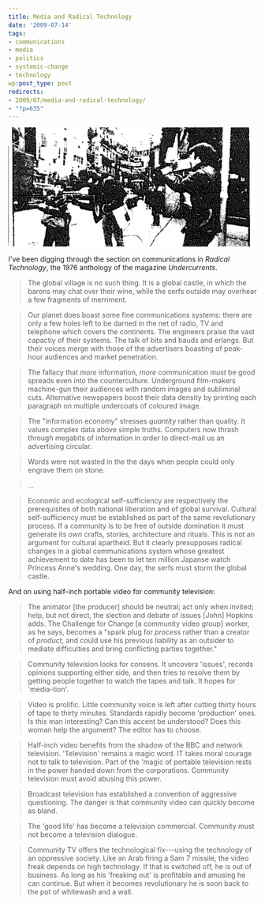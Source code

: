 ```yaml
---
title: Media and Radical Technology
date: '2009-07-14'
tags:
- communications
- media
- politics
- systemic-change
- technology
wp:post_type: post
redirects:
- 2009/07/media-and-radical-technology/
- "?p=635"
---
```


![Radical Technology](2009-07-14-Media-and-Radical-Technology/media-radical-technology-500x241.png "Radical Technology")

I've been digging through the section on communications in _Radical Technology_, the 1976 anthology of the magazine _Undercurrents_.

> The global village is no such thing. It is a global castle, in which the barons may chat over their wine, while the serfs outside may overhear a few fragments of merriment.

>

> Our planet does boast some fine communications systems: there are only a few holes left to be darned in the net of radio, TV and telephone which covers the continents. The engineers praise the vast capactiy of their systems. The talk of bits and bauds and erlangs. But their voices merge with those of the advertisers boasting of peak-hour audiences and market penetration.

>

> The fallacy that _more_ information, _more_ communication _must_ be good spreads even into the counterculture. Underground film-makers machine-gun their audiences with random images and subliminal cuts. Alternative newspapers boost their data density by printing each paragraph on multiple undercoats of coloured image.

>

> The "information economy" stresses _quantity_ rather than quality. It values complex data above simple truths. Computers now thrash through megabits of information in order to direct-mail us an advertising circular.

>

> Words were not wasted in the the days when people could only engrave them on stone.

>

> ...

>

> Economic and ecological self-sufficiency are respectively the prerequisites of both national liberation and of global survival. Cultural self-sufficiency must be established as part of the same revolutionary process. If a community is to be free of outside domination it must generate its _own_ crafts, stories, architecture and rituals. This is not an argument for cultural apartheid. But it clearly presupposes radical changes in a global communications system whose greatest achievement to date has been to let ten million Japanse watch Princess Anne's wedding. One day, the serfs must storm the global castle.

And on using half-inch portable video for community television:

> The animator [the producer] should be neutral; act only when invited; help, but not direct, the slection and debate of issues [John] Hopkins adds. The Challenge for Change [a community video group] worker, as he says, becomes a "spark plug for _process_ rather than a creator of _product_, and could use his previous liability as an outsider to mediate difficulties and bring conflicting parties together."

>

> Community television looks for consens. It uncovers 'issues', records opinions supporting either side, and then tries to resolve them by getting people together to watch the tapes and talk. It hopes for 'media-tion'.

> Video is prolific. Little community voice is left after cutting thirty hours of tape to thirty minutes. Standards rapidly become 'production' ones. Is this man interesting? Can this accent be understood? Does this woman help the argument? The editor has to choose.

>

> Half-inch video benefits from the shadow of the BBC and network television. 'Television' remains a magic word. IT takes moral courage not to talk to television. Part of the 'magic of portable television rests in the power handed down from the corporations. Community television must avoid abusing this power.

>

> Broadcast television has established a convention of aggressive questioning. The danger is that community video can quickly become as bland.

>

> The 'good life' has become a television commercial. Community must not become a television dialogue.

>

> Community TV offers the technological fix---using the technology of an oppressive society. Like an Arab firing a Sam 7 missile, the video freak depends on high technology. If that is switched off, he is out of business. As long as his 'freaking out' is profitable and amusing he can continue. But when it becomes revolutionary he is soon back to the pot of whitewash and a wall.
